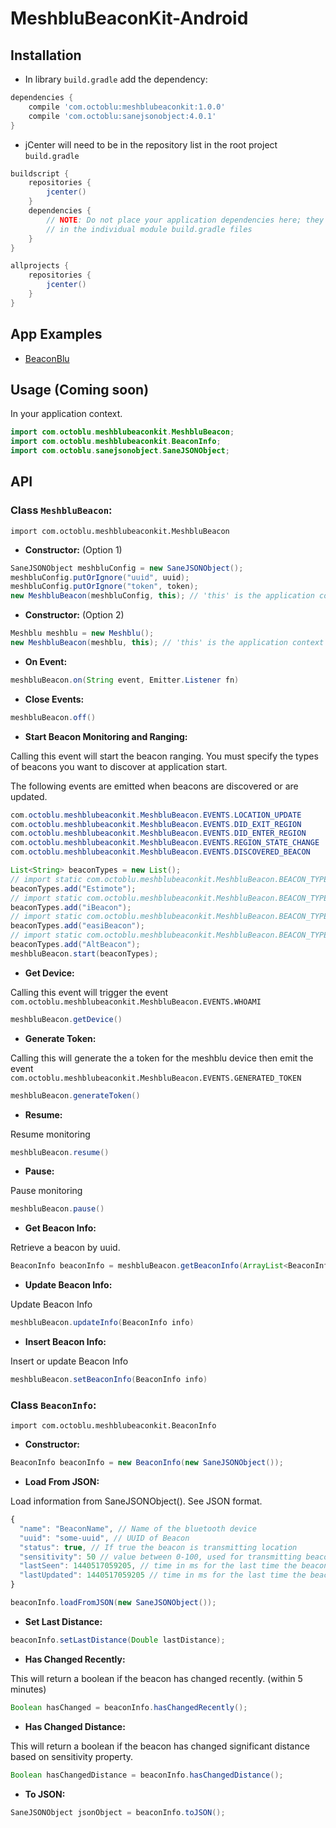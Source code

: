 # MeshbluBeaconKit-Android

## Installation

- In library `build.gradle` add the dependency:

```gradle
dependencies {
    compile 'com.octoblu:meshblubeaconkit:1.0.0'
    compile 'com.octoblu:sanejsonobject:4.0.1'
}
```

- jCenter will need to be in the repository list in the root project `build.gradle`

```gradle
buildscript {
    repositories {
        jcenter()
    }
    dependencies {
        // NOTE: Do not place your application dependencies here; they belong
        // in the individual module build.gradle files
    }
}

allprojects {
    repositories {
        jcenter()
    }
}
```

## App Examples

* [BeaconBlu](https://github.com/octoblu/BeaconBlu-Android)

## Usage (Coming soon)

In your application context.

```java
import com.octoblu.meshblubeaconkit.MeshbluBeacon;
import com.octoblu.meshblubeaconkit.BeaconInfo;
import com.octoblu.sanejsonobject.SaneJSONObject;

```

## API

### Class `MeshbluBeacon`:

`import com.octoblu.meshblubeaconkit.MeshbluBeacon`

- **Constructor:** (Option 1)

```java
SaneJSONObject meshbluConfig = new SaneJSONObject();
meshbluConfig.putOrIgnore("uuid", uuid);
meshbluConfig.putOrIgnore("token", token);
new MeshbluBeacon(meshbluConfig, this); // 'this' is the application context
```

- **Constructor:** (Option 2)

```java
Meshblu meshblu = new Meshblu();
new MeshbluBeacon(meshblu, this); // 'this' is the application context
```

- **On Event:**

```java
meshbluBeacon.on(String event, Emitter.Listener fn)
```

- **Close Events:**

```java
meshbluBeacon.off()
```

- **Start Beacon Monitoring and Ranging:**

Calling this event will start the beacon ranging. You must specify the types of beacons you want to discover at application start.

The following events are emitted when beacons are discovered or are updated.

```java
com.octoblu.meshblubeaconkit.MeshbluBeacon.EVENTS.LOCATION_UPDATE
com.octoblu.meshblubeaconkit.MeshbluBeacon.EVENTS.DID_EXIT_REGION
com.octoblu.meshblubeaconkit.MeshbluBeacon.EVENTS.DID_ENTER_REGION
com.octoblu.meshblubeaconkit.MeshbluBeacon.EVENTS.REGION_STATE_CHANGE
com.octoblu.meshblubeaconkit.MeshbluBeacon.EVENTS.DISCOVERED_BEACON
```

```java
List<String> beaconTypes = new List();
// import static com.octoblu.meshblubeaconkit.MeshbluBeacon.BEACON_TYPES.ESTIMOTE
beaconTypes.add("Estimote");
// import static com.octoblu.meshblubeaconkit.MeshbluBeacon.BEACON_TYPES.IBEACON
beaconTypes.add("iBeacon");
// import static com.octoblu.meshblubeaconkit.MeshbluBeacon.BEACON_TYPES.EASIBEACON
beaconTypes.add("easiBeacon");
// import static com.octoblu.meshblubeaconkit.MeshbluBeacon.BEACON_TYPES.ALTBEACON
beaconTypes.add("AltBeacon");
meshbluBeacon.start(beaconTypes);
```

- **Get Device:**

Calling this event will trigger the event `com.octoblu.meshblubeaconkit.MeshbluBeacon.EVENTS.WHOAMI`

```java
meshbluBeacon.getDevice()
```

- **Generate Token:**

Calling this will generate the a token for the meshblu device then emit the event `com.octoblu.meshblubeaconkit.MeshbluBeacon.EVENTS.GENERATED_TOKEN`

```java
meshbluBeacon.generateToken()
```

- **Resume:**

Resume monitoring

```java
meshbluBeacon.resume()
```

- **Pause:**

Pause monitoring

```java
meshbluBeacon.pause()
```

- **Get Beacon Info:**

Retrieve a beacon by uuid.

```java
BeaconInfo beaconInfo = meshbluBeacon.getBeaconInfo(ArrayList<BeaconInfo>beaconInfo, String uuid)
```

- **Update Beacon Info:**

Update Beacon Info

```java
meshbluBeacon.updateInfo(BeaconInfo info)
```

- **Insert Beacon Info:**

Insert or update Beacon Info

```java
meshbluBeacon.setBeaconInfo(BeaconInfo info)
```

### Class `BeaconInfo`:

`import com.octoblu.meshblubeaconkit.BeaconInfo`

- **Constructor:**

```java
BeaconInfo beaconInfo = new BeaconInfo(new SaneJSONObject());
```

- **Load From JSON:**

Load information from SaneJSONObject(). See JSON format.
```javascript
{
  "name": "BeaconName", // Name of the bluetooth device
  "uuid": "some-uuid", // UUID of Beacon
  "status": true, // If true the beacon is transmitting location
  "sensitivity": 50 // value between 0-100, used for transmitting beacon based on distance changed
  "lastSeen": 1440517059205, // time in ms for the last time the beacon was seen
  "lastUpdated": 1440517059205 // time in ms for the last time the beacon transmitted location
}
```

```java
beaconInfo.loadFromJSON(new SaneJSONObject());
```

- **Set Last Distance:**

```java
beaconInfo.setLastDistance(Double lastDistance);
```

- **Has Changed Recently:**

This will return a boolean if the beacon has changed recently. (within 5 minutes)

```java
Boolean hasChanged = beaconInfo.hasChangedRecently();
```

- **Has Changed Distance:**

This will return a boolean if the beacon has changed significant distance based on sensitivity property.

```java
Boolean hasChangedDistance = beaconInfo.hasChangedDistance();
```

- **To JSON:**

```java
SaneJSONObject jsonObject = beaconInfo.toJSON();
```
